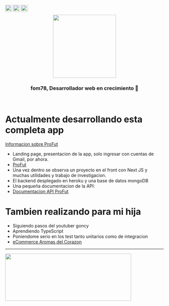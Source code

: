 
<br/>

<a href="https://twitter.com/fom78a">
<img align="left" alt="Fernando Masino Twitter" width="22px" src="https://icongr.am/fontawesome/twitter.svg?size=128&color=9108cb" />
</a>
<a href="https://www.linkedin.com/in/fernandomasino/">
<img align="left" alt="Fernando Masino LinkedIN" width="22px" src="https://icongr.am/fontawesome/linkedin.svg?size=128&color=9108cb" />
</a>
<a href="https://instagram.com/fom78a">
<img align="left" alt="Fernando Masino Instagram" width="22px" src="https://icongr.am/fontawesome/instagram.svg?size=128&color=9108cb" />
</a>


<br />

<p align="center" width="300" >
   <img align="center" width="200px"  src="https://avatars.githubusercontent.com/u/49108644?s=400&u=841c311f12f459f8c7209f6bd8739a2a30616665&v=4" />
   <h3 align="center">fom78, Desarrollador web en crecimiento 👋</h3>
</p>
<br />


# Actualmente desarrollando esta completa app

<a href="https://github.com/fom78/profut.info">Informacion sobre ProFut</a>
<br />
- Landing page, presentacion de la app, solo ingresar con cuentas de Gmail, por ahora.
- <a href="https://profut.vercel.app/">ProFut</a>
- Una vez dentro se observa un proyecto en el front con Next JS y muchas utilidades y trabajo de investigacion.
- El backend desplegado en heroku y una base de datos mongoDB
- Una pequeña documentacion de la API:
- <a href="https://profut.herokuapp.com/docs/">Documentacion API ProFut</a>

# Tambien realizando para mi hija

- Siguiendo pasos del youtuber goncy 
- Aprendiendo TypeScript
- Poniendome serio en los test tanto unitarios como de integracion
- <a href="https://aromasdelcorazon.vercel.app/">eCommerce Aromas del Corazon</a>
         
---



<img  width="400px" height="150px"  src="https://github-readme-stats.vercel.app/api?username=fom78&show_icons=true&hide_border=false"/>

